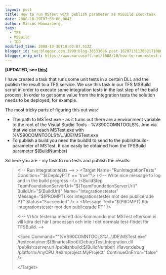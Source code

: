 ```yaml
---
layout: post
title: How to run MSTest with publish parameter as MSBuild Exec-task
date: 2008-10-29T07:56:00.004Z
author: Marcus Hammarberg
tags:
  - TFS
  - MSBuild
  - TDD
modified_time: 2008-10-30T10:03:07.512Z
blogger_id: tag:blogger.com,1999:blog-36533086.post-1620713112862171086
blogger_orig_url: https://www.marcusoft.net/2008/10/how-to-run-mstest-with-publish.html
---
```


<span style="font-weight: bold;">\[UPDATED, see
[this](https://www.marcusoft.net/2008/10/right-way-of-calling-mstest-in-tfs.html)\]

I have created a task that runs some unit tests in a certain DLL and the
publish the result to a TFS service. We use this task in our TFS MSBuild
script in order to execute some integration tests in the last step of
the build process. In order to get some value from the integration tests
the solution needs to be deployed, for example.

The most tricky parts of figuring this out was:

- The path to MSTest.exe - as it turns out there are a environment
  variable to the root of the Visual Studio Tools - %VS90COMNTOOLS%.
  And via that we can reach MSTest.exe with
  %VS90COMNTOOLS%\\..\IDE\MSTest.exe
- To publish a build you need the buildId to send to the
  publishbuild-parameter of MSTest. It can easily be obtained from the
  TFSBuild parameter $(BuildNumber)

So here you are - my task to run tests and publish the results:

> \<!-- Run integrationtests --\> > \<Target Name="RunIntegrationTests" Condition="'$(DeployPT)' ==
> 'true'"\>
> \<!-- Write nice message to log and in the build progress --\>
> \<BuildStep TeamFoundationServerUrl="$(TeamFoundationServerUrl)"
> BuildUri="$(BuildUri)"
> Name="Integrationstester"
> Message="$(PROMPT) Kör integrationstester mot den publicerade PT"
> Status="Succeeded" /\> > \<Message Text="$(PROMPT) Kör integrationstester mot den publicerade
> PT" /\>
>
> \<!-- Vi kör testerna med ett dos-kommando mot MSTest eftersom vi
> vill köra det här I processen och inte I det normala test-flödet
> för TFSBuild.
> --\>
>
> \<Exec Command="&quot;%VS90COMNTOOLS%\\..\IDE\MSTest.exe&quot;
> /testcontainer:$(BinariesRoot)\Debug\Test.Integration.dll
> /publish:server.url /publishbuild:$(BuildNumber) /flavor:debug
> /platform:AnyCPU /teamproject:MyProject" ContinueOnError="false" /\>
>
> \</Target\>
